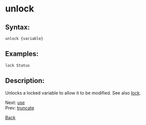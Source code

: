 # unlock

## Syntax:
`unlock {variable}`

## Examples:
`lock Status`

## Description:
Unlocks a locked variable to allow it to be modified. See also [lock](lock.md).

Next: [use](use.md)  
Prev: [truncate](truncate.md)

[Back](../../README.md)
